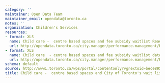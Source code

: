 ```yaml
---
category: ''
maintainer: Open Data Team
maintainer_email: opendata@toronto.ca
notes: ''
organization: Children's Services
resources:
- format: XLS
  name: Child care -  centre based spaces and fee subsidy waitlist Readme
  url: http://opendata.toronto.ca/city.manager/performance.management/PM_ChildcareVacancySubsidyWaitListReadme.xls
- format: XLS
  name: Child care  - centre based spaces and fee subsidy waitlist data
  url: http://opendata.toronto.ca/city.manager/performance.management/PM_Childrens_Services.xls
schema: default
source: http://www1.toronto.ca/wps/portal/contentonly?vgnextoid=bece8950ca338310VgnVCM1000003dd60f89RCRD&vgnextchannel=1a66e03bb8d1e310VgnVCM10000071d60f89RCRD
title: Child care -  centre based spaces and City of Toronto's wait list for fee subsidy
---
```

